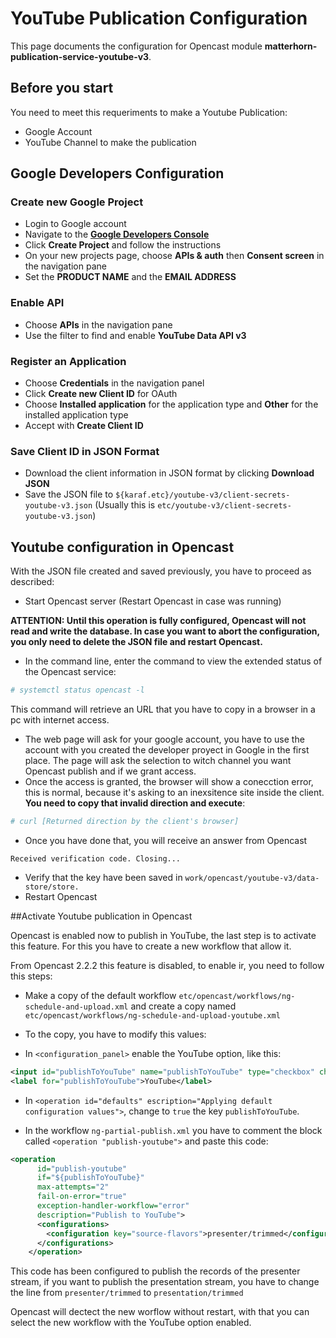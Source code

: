 # YouTube Publication Configuration

This page documents the configuration for Opencast module **matterhorn-publication-service-youtube-v3**.

## Before you start


You need to meet this requeriments to make a Youtube Publication:

- Google Account
- YouTube Channel to make the publication

## Google Developers Configuration

### Create new Google Project

- Login to Google account
- Navigate to the [**Google Developers Console**][googledevconsole]
- Click **Create Project** and follow the instructions
- On your new projects page, choose **APIs & auth** then **Consent screen** in the navigation pane
- Set the **PRODUCT NAME** and the **EMAIL ADDRESS**

### Enable API

- Choose **APIs** in the navigation pane
- Use the filter to find and enable **YouTube Data API v3**

### Register an Application

- Choose **Credentials** in the navigation panel
- Click **Create new Client ID** for OAuth
- Choose **Installed application** for the application type and **Other** for the installed application type
- Accept with **Create Client ID**

### Save Client ID in JSON Format

- Download the client information in JSON format by clicking **Download JSON**
- Save the JSON file to `${karaf.etc}/youtube-v3/client-secrets-youtube-v3.json` (Usually this is
  `etc/youtube-v3/client-secrets-youtube-v3.json`)

## Youtube configuration in Opencast

With the JSON file created and saved previously, you have to proceed as described:

- Start Opencast server (Restart Opencast in case was running)

**ATTENTION: Until this operation is fully configured, Opencast will not read and write the database. In case you want to abort the configuration, you only need to delete the JSON file and restart Opencast.**

- In the command line, enter the command to view the extended status of the Opencast service:

```bash
# systemctl status opencast -l
```
This command will retrieve an URL that you have to copy in a browser in a pc with internet access.

- The web page will ask for your google account, you have to use the account with you created the developer proyect in Google in the first place. The page will ask the selection to witch channel you want Opencast publish and if we grant access.
- Once the access is granted, the browser will show a conecction error, this is normal, because it's asking to an inexsitence site inside the client. **You need to copy that invalid direction and execute**:

```bash
# curl [Returned direction by the client's browser]
```
- Once you have done that, you will receive an answer from Opencast

`Received verification code. Closing... `

- Verify that the key have been saved in `work/opencast/youtube-v3/data-store/store.`
- Restart Opencast

##Activate Youtube publication in Opencast

Opencast is enabled now to publish in YouTube, the last step is to activate this feature. For this you have to create a new workflow that allow it.

From Opencast 2.2.2 this feature is disabled, to enable ir, you need to follow this steps:

- Make a copy of the default workflow `etc/opencast/workflows/ng-schedule-and-upload.xml` and create a copy named `etc/opencast/workflows/ng-schedule-and-upload-youtube.xml`

- To the copy, you have to modify this values:

 - In `<configuration_panel>` enable the YouTube option, like this:

```xml
<input id="publishToYouTube" name="publishToYouTube" type="checkbox" checked="checked" class="configField" value="true" />
<label for="publishToYouTube">YouTube</label>
```
 - In `<operation id="defaults" escription="Applying default configuration values">`, change to `true` the key `publishToYouTube`.

 - In the workflow `ng-partial-publish.xml` you have to comment the block called `<operation "publish-youtube">` and paste this code:

```xml
<operation
      id="publish-youtube"
      if="${publishToYouTube}"
      max-attempts="2"
      fail-on-error="true"
      exception-handler-workflow="error"
      description="Publish to YouTube">
      <configurations>
        <configuration key="source-flavors">presenter/trimmed</configuration>
      </configurations>
    </operation>
```

This code has been configured to publish the records of the presenter stream, if you want to publish the presentation stream, you have to change the line from `presenter/trimmed` to `presentation/trimmed` 

Opencast will dectect the new worflow without restart, with that you can select the new workflow with the YouTube option enabled.

[googledevconsole]: https://console.developers.google.com/project
